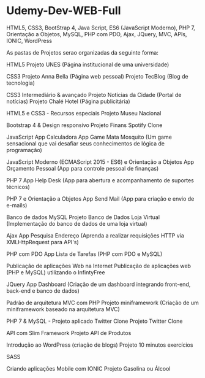 # Udemy-Dev-WEB-Full
HTML5, CSS3, BootStrap 4, Java Script, ES6 (JavaScript Moderno), PHP 7, Orientação a Objetos, MySQL, PHP com PDO, Ajax, JQuery, MVC, APIs, IONIC, WordPress

As pastas de Projetos serao organizadas da seguinte forma:

HTML5
Projeto UNES (Página institucional de uma universidade)

CSS3
Projeto Anna Bella (Página web pessoal)
Projeto TecBlog (Blog de tecnologia)

CSS3 Intermediário & avançado
Projeto Notícias da Cidade (Portal de notícias)
Projeto Chalé Hotel (Página publicitária)

HTML5 e CSS3 - Recursos especiais
Projeto Museu Nacional

Bootstrap 4 & Design responsivo
Projeto Finans
Spotify Clone

JavaScript
App Calculadora
App Game Mata Mosquito (Um game sensacional que vai desafiar seus conhecimentos de lógica de programação)

JavaScript Moderno (ECMAScript 2015 - ES6) e Orientação a Objetos
App Orçamento Pessoal (App para controle pessoal de finanças)

PHP 7
App Help Desk (App para abertura e acompanhamento de suportes técnicos)

PHP 7 e Orientação a Objetos
App Send Mail (App para criação e envio de e-mails)

Banco de dados MySQL
Projeto Banco de Dados Loja Virtual (Implementação do banco de dados de uma loja virtual)

Ajax
App Pesquisa Endereço (Aprenda a realizar requisições HTTP via XMLHttpRequest para API's)

PHP com PDO
App Lista de Tarefas (PHP com PDO e MySQL)

Publicação de aplicações Web na Internet
Publicação de aplicações web (PHP e MySQL) utilizando o InfintyFree

JQuery
App Dashboard (Criação de um dashboard integrando front-end, back-end e banco de dados)

Padrão de arquitetura MVC com PHP
Projeto miniframework (Criação de um miniframework baseado na arquitetura MVC)

PHP 7 & MySQL - Projeto aplicado Twitter Clone
Projeto Twitter Clone

API com Slim Framework
Projeto API de Produtos

Introdução ao WordPress (criação de blogs)
Projeto 10 minutos exercícios

SASS

Criando aplicações Mobile com IONIC
Projeto Gasolina ou Álcool
